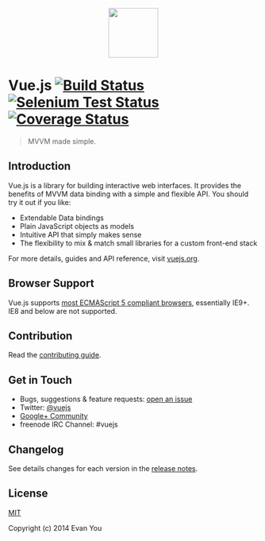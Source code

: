 <p align="center"><a href="http://vuejs.org" target="_blank"><img width="100"src="http://vuejs.org/images/logo.png"></a></p>

# Vue.js [![Build Status](https://travis-ci.org/yyx990803/vue.png?branch=master)](https://travis-ci.org/yyx990803/vue) [![Selenium Test Status](https://saucelabs.com/buildstatus/vuejs)](https://saucelabs.com/u/vuejs) [![Coverage Status](https://coveralls.io/repos/yyx990803/vue/badge.png)](https://coveralls.io/r/yyx990803/vue)

> MVVM made simple.

## Introduction

Vue.js is a library for building interactive web interfaces. It provides the benefits of MVVM data binding with a simple and flexible API. You should try it out if you like:

- Extendable Data bindings
- Plain JavaScript objects as models
- Intuitive API that simply makes sense
- The flexibility to mix & match small libraries for a custom front-end stack

For more details, guides and API reference, visit [vuejs.org](http://vuejs.org).

## Browser Support

Vue.js supports [most ECMAScript 5 compliant browsers](https://saucelabs.com/u/vuejs), essentially IE9+. IE8 and below are not supported.

## Contribution

Read the [contributing guide](https://github.com/yyx990803/vue/blob/master/CONTRIBUTING.md).

## Get in Touch

- Bugs, suggestions & feature requests: [open an issue](https://github.com/yyx990803/vue/issues)
- Twitter: [@vuejs](https://twitter.com/vuejs)
- [Google+ Community](https://plus.google.com/communities/112229843610661683911)
- freenode IRC Channel: #vuejs

## Changelog

See details changes for each version in the [release notes](https://github.com/yyx990803/vue/releases).

## License

[MIT](http://opensource.org/licenses/MIT)

Copyright (c) 2014 Evan You